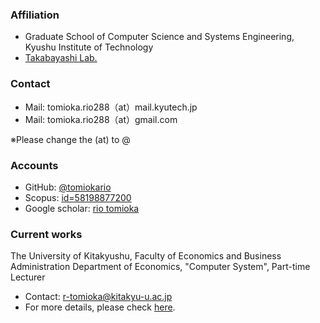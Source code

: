 ### Affiliation
- Graduate School of Computer Science and Systems Engineering, Kyushu Institute of Technology
- [Takabayashi Lab.](http://ba84.starfree.jp/index.html)


### Contact

- Mail: tomioka.rio288（at）mail.kyutech.jp 
- Mail: tomioka.rio288（at）gmail.com 

※Please change the (at) to @

### Accounts
- GitHub: [@tomiokario](https://github.com/tomiokario)
- Scopus: [id=58198877200 ](https://www.scopus.com/authid/detail.uri?authorId=58198877200)
- Google scholar: [rio tomioka](https://scholar.google.co.jp/citations?hl=ja&user=15WrAiYAAAAJ&view_op=list_works&authuser=2&gmla=AETOMgGLOlj9mEF4kGQxV_Dc8_FDvt9j5J9PBNxmGexBuSs9z-DCXMonXGG3VRJn5j0R-9YIZ6b01K-SIZ7XI6PpJwR4oMktM3KBLvx3Zg7AdrvM9Sd40SflSkA)

### Current works
The University of Kitakyushu, Faculty of Economics and Business Administration Department of Economics, "Computer System", Part-time Lecturer 
- Contact: r-tomioka@kitakyu-u.ac.jp
- For more details, please check [here](/works/computer-system-2025).